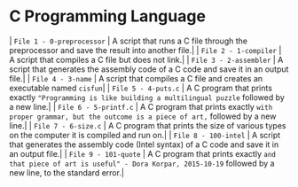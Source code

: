 # C Programming Language

| `File 1 - 0-preprocessor` | A script that runs a C file through the preprocessor and save the result into another file.|
| `File 2 - 1-compiler` | A script that compiles a C file but does not link.|
| `File 3 - 2-assembler` | A script that generates the assembly code of a C code and save it in an output file.|
| `File 4 - 3-name` | A script that compiles a C file and creates an executable named `cisfun`|
| `File 5 - 4-puts.c` | A C program that prints exactly `"Programming is like building a multilingual puzzle` followed by a new line.|
| `File 6 - 5-printf.c` | A C program that prints exactly `with proper grammar, but the outcome is a piece of art,` followed by a new line.|
| `File 7 - 6-size.c` | A C program that prints the size of various types on the computer it is compiled and run on.|
| `File 8 - 100-intel` | A script that generates the assembly code (Intel syntax) of a C code and save it in an output file.|
| `File 9 - 101-quote` | A C program that prints exactly `and that piece of art is useful" - Dora Korpar, 2015-10-19` followed by a new line, to the standard error.|
